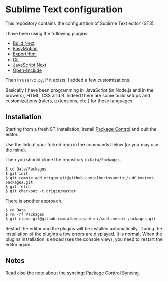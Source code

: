 Sublime Text configuration
==========================

This repository contains the configuration of Sublime Text editor (ST3).

I have been using the following plugins:

- [Build Next](https://github.com/albertosantini/sublimetext-buildnext)
- [EasyMotion](https://github.com/tednaleid/sublime-EasyMotion)
- [ExportHtml](https://github.com/facelessuser/ExportHtml)
- [Git](https://github.com/kemayo/sublime-text-git)
- [JavaScript Next](https://github.com/Benvie/JavaScriptNext.tmLanguage)
- [Open-Include](https://github.com/SublimeText/Open-Include)

Then in `User/z.py`, if it exists, I added a few customizations.

Basically I have been programming in JavaScript (in Node.js and in the browers), HTML, CSS and R. Indeed there are some build setups and customizations (rulers, extensions, etc.) for those languages.

Installation
------------

Starting from a fresh ST installation, install [Package Control](https://sublime.wbond.net/installation) and quit the editor.

Use the link of your forked repo in the commands below (or you may use the mine).

Then you should clone the repository  in `Data/Packages`.

```
$ cd Data/Packages
$ git init
$ git remote add origin git@github.com:albertosantini/sublimetext-packages.git
$ git fetch
$ git checkout -t origin/master
```

There is another approach.

```
$ cd Data
$ rm -rf Packages
$ git clone git@github.com:albertosantini/sublimetext-packages.git
```

Restart the editor and the plugins will be installed automatically. During the installation of the plugins a few errors are displayed. It is normal. When the plugins installation is ended (see the console view), you need to restart the editor again.

Notes
-----

Read also the note about the syncing: [Package Control Syncing](https://sublime.wbond.net/docs/syncing).
